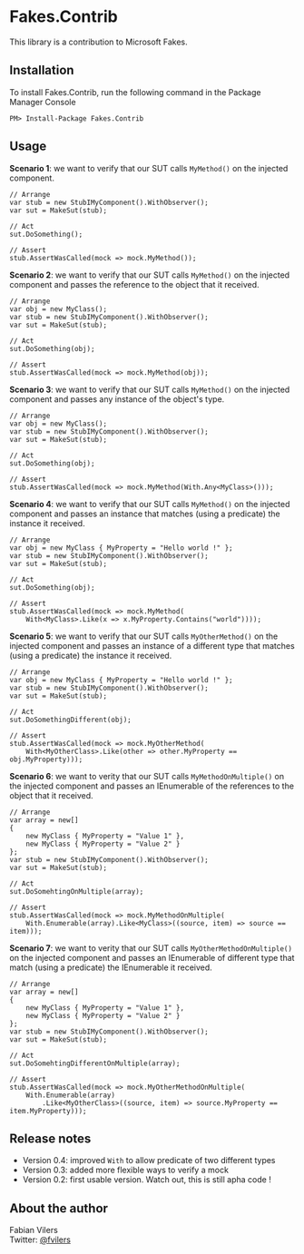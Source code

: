 Fakes.Contrib
=============
This library is a contribution to Microsoft Fakes.

Installation
------------
To install Fakes.Contrib, run the following command in the Package Manager Console

	PM> Install-Package Fakes.Contrib

Usage
-----
**Scenario 1**: we want to verify that our SUT calls `MyMethod()` on the injected component.
	
	// Arrange
	var stub = new StubIMyComponent().WithObserver();
	var sut = MakeSut(stub);
	
	// Act
	sut.DoSomething();
	
	// Assert
	stub.AssertWasCalled(mock => mock.MyMethod());

**Scenario 2**: we want to verify that our SUT calls `MyMethod()` on the injected component and passes the reference to the object that it received.

	// Arrange
	var obj = new MyClass();
	var stub = new StubIMyComponent().WithObserver();
	var sut = MakeSut(stub);
	
	// Act
	sut.DoSomething(obj);
	
	// Assert
	stub.AssertWasCalled(mock => mock.MyMethod(obj));

**Scenario 3**: we want to verify that our SUT calls `MyMethod()` on the injected component and passes any instance of the object's type.

	// Arrange
	var obj = new MyClass();
	var stub = new StubIMyComponent().WithObserver();
	var sut = MakeSut(stub);
	
	// Act
	sut.DoSomething(obj);
	
	// Assert
	stub.AssertWasCalled(mock => mock.MyMethod(With.Any<MyClass>()));

**Scenario 4**: we want to verify that our SUT calls `MyMethod()` on the injected component and passes an instance that matches (using a predicate) the instance it received.

	// Arrange
	var obj = new MyClass { MyProperty = "Hello world !" };
	var stub = new StubIMyComponent().WithObserver();
	var sut = MakeSut(stub);
	
	// Act
	sut.DoSomething(obj);
	
	// Assert
	stub.AssertWasCalled(mock => mock.MyMethod(
		With<MyClass>.Like(x => x.MyProperty.Contains("world"))));

**Scenario 5**: we want to verify that our SUT calls `MyOtherMethod()` on the injected component and passes an instance of a different type that matches (using a predicate) the instance it received.

	// Arrange
	var obj = new MyClass { MyProperty = "Hello world !" };
	var stub = new StubIMyComponent().WithObserver();
	var sut = MakeSut(stub);
	
	// Act
	sut.DoSomethingDifferent(obj);
	
	// Assert
	stub.AssertWasCalled(mock => mock.MyOtherMethod(
		With<MyOtherClass>.Like(other => other.MyProperty == obj.MyProperty)));

**Scenario 6**: we want to verity that our SUT calls `MyMethodOnMultiple()` on the injected component and passes an IEnumerable of the references to the object that it received.

	// Arrange
	var array = new[]
	{
		new MyClass { MyProperty = "Value 1" },
		new MyClass { MyProperty = "Value 2" }
	};
	var stub = new StubIMyComponent().WithObserver();
	var sut = MakeSut(stub);
	
	// Act
	sut.DoSomehtingOnMultiple(array);
	
	// Assert
	stub.AssertWasCalled(mock => mock.MyMethodOnMultiple(
		With.Enumerable(array).Like<MyClass>((source, item) => source == item)));

**Scenario 7**: we want to verity that our SUT calls `MyOtherMethodOnMultiple()` on the injected component and passes an IEnumerable of different type that match (using a predicate) the IEnumerable it received.

	// Arrange
	var array = new[]
	{
		new MyClass { MyProperty = "Value 1" },
		new MyClass { MyProperty = "Value 2" }
	};
	var stub = new StubIMyComponent().WithObserver();
	var sut = MakeSut(stub);
	
	// Act
	sut.DoSomehtingDifferentOnMultiple(array);
	
	// Assert
	stub.AssertWasCalled(mock => mock.MyOtherMethodOnMultiple(
		With.Enumerable(array)
			.Like<MyOtherClass>((source, item) => source.MyProperty == item.MyProperty)));

Release notes
-------------
* Version 0.4: improved `With` to allow predicate of two different types
* Version 0.3: added more flexible ways to verify a mock
* Version 0.2: first usable version. Watch out, this is still apha code !

About the author
------
Fabian Vilers  
Twitter: [@fvilers](http://www.twitter.com/fvilers)
